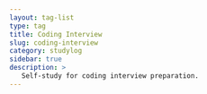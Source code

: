 ```yaml
---
layout: tag-list
type: tag
title: Coding Interview
slug: coding-interview
category: studylog
sidebar: true
description: >
   Self-study for coding interview preparation.
---
```

